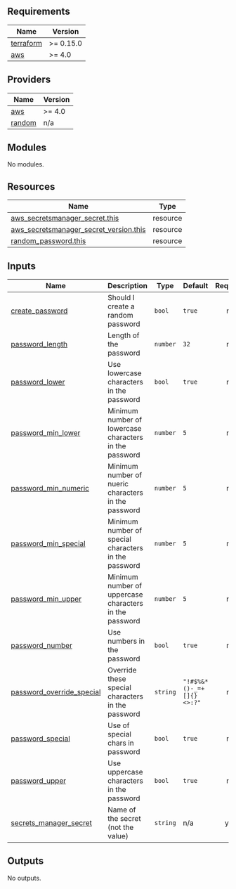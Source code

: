 ## Requirements

| Name | Version |
|------|---------|
| <a name="requirement_terraform"></a> [terraform](#requirement\_terraform) | >= 0.15.0 |
| <a name="requirement_aws"></a> [aws](#requirement\_aws) | >= 4.0 |

## Providers

| Name | Version |
|------|---------|
| <a name="provider_aws"></a> [aws](#provider\_aws) | >= 4.0 |
| <a name="provider_random"></a> [random](#provider\_random) | n/a |

## Modules

No modules.

## Resources

| Name | Type |
|------|------|
| [aws_secretsmanager_secret.this](https://registry.terraform.io/providers/hashicorp/aws/latest/docs/resources/secretsmanager_secret) | resource |
| [aws_secretsmanager_secret_version.this](https://registry.terraform.io/providers/hashicorp/aws/latest/docs/resources/secretsmanager_secret_version) | resource |
| [random_password.this](https://registry.terraform.io/providers/hashicorp/random/latest/docs/resources/password) | resource |

## Inputs

| Name | Description | Type | Default | Required |
|------|-------------|------|---------|:--------:|
| <a name="input_create_password"></a> [create\_password](#input\_create\_password) | Should I create a random password | `bool` | `true` | no |
| <a name="input_password_length"></a> [password\_length](#input\_password\_length) | Length of the password | `number` | `32` | no |
| <a name="input_password_lower"></a> [password\_lower](#input\_password\_lower) | Use lowercase characters in the password | `bool` | `true` | no |
| <a name="input_password_min_lower"></a> [password\_min\_lower](#input\_password\_min\_lower) | Minimum number of lowercase characters in the password | `number` | `5` | no |
| <a name="input_password_min_numeric"></a> [password\_min\_numeric](#input\_password\_min\_numeric) | Minimum number of nueric characters in the password | `number` | `5` | no |
| <a name="input_password_min_special"></a> [password\_min\_special](#input\_password\_min\_special) | Minimum number of special characters in the password | `number` | `5` | no |
| <a name="input_password_min_upper"></a> [password\_min\_upper](#input\_password\_min\_upper) | Minimum number of uppercase characters in the password | `number` | `5` | no |
| <a name="input_password_number"></a> [password\_number](#input\_password\_number) | Use numbers in the password | `bool` | `true` | no |
| <a name="input_password_override_special"></a> [password\_override\_special](#input\_password\_override\_special) | Override these special characters in the password | `string` | `"!#$%&*()-_=+[]{}<>:?"` | no |
| <a name="input_password_special"></a> [password\_special](#input\_password\_special) | Use of special chars in password | `bool` | `true` | no |
| <a name="input_password_upper"></a> [password\_upper](#input\_password\_upper) | Use uppercase characters in the password | `bool` | `true` | no |
| <a name="input_secrets_manager_secret"></a> [secrets\_manager\_secret](#input\_secrets\_manager\_secret) | Name of the secret (not the value) | `string` | n/a | yes |

## Outputs

No outputs.
